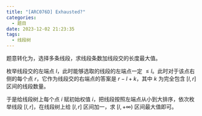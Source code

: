 ```yaml
---
title: "[ARC076D] Exhausted?"
categories:
  - 题目
date: 2023-12-02 21:23:35
tags:
  - 线段树
---
```

题意转化为，选择多条线段，求线段条数加线段交的长度最大值。

枚举线段交的左端点 $l$，此时能够选取的线段的左端点一定 $\le l$。此时对于该点右侧的每个点 $r$，它作为线段交的右端点的答案是 $r-l+k$，其中 $k$ 为完全包含 $[l,r]$ 区间的线段数量。

于是给线段树上每个点 $i$ 赋初始权值 $i$，把线段按照左端点从小到大排序，依次枚举线段 $[l,r]$，在线段树上给 $[l,r]$ 区间加一，求 $[l,+\infty)$ 区间最大值即可。